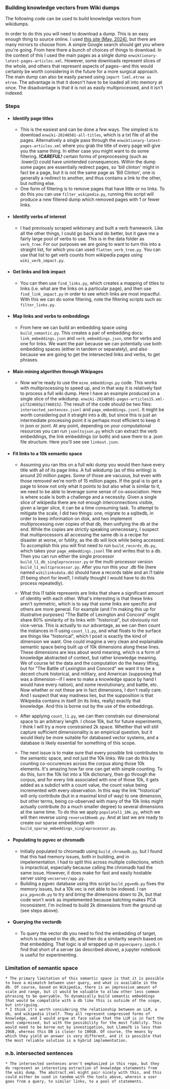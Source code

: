 ### Building knowledge vectors from Wiki dumps

The following code can be used to build knowledge vectors from wikidumps. 

In order to do this you will need to download a dump. This is an easy enough thing to source online. I used [this site (May, 2024)](https://wikimedia.bringyour.com/enwiki/20240501/), but there are many mirrors to choose from. A simple Google search should get you where you're going. From here there a bunch of choices of things to download. In the context of this I used the main pages as a single dump `enwiktionary-latest-pages-articles.xml`. However, some downloads represent slices of the whole, and others that represent aspects of pages--and this would certainly be worth considering in the future for a more surgical approach.  The main dump can also be easily parsed using `import lxml.etree as etree`. The advantage is that it doesn't have to be loaded all into memory at once. The disadvantage is that it is not as easily multiprocessed, and it isn't indexed. 

### Steps

* #### Identify page titles
    * This is the easiest and can be done a few ways. The simplest is to download `enwiki-20240501-all-titles`, which is a txt file of all the pages. Alternatively a single pass through the `enwiktionary-latest-pages-articles.xml` where you grab the title of every page will give you the same thing. In either case you might want to do some filtering. ***!CAREFUL!*** certain forms of preprocessing (such as .lower()) could have unintended consequences. Within the dump some pages are essentially redirect pages, so 'bill clinton' might in fact be a page, but it is not the same page as 'Bill Clinton', one is generally a redirect to another, and thus contains a link to the other, but nothing else.
    *  One form of filtering is to remove pages that have little or no links. To do this you can use `filter_wikipedia.py`, running this script will produce a new filtered dump which removed pages with 1 or fewer links. 
* #### Identify verbs of interest
    * I had previously scraped wiktionary and built a verb framework. Like all the other things, I could go back and do better, but it gave me a fairly large pool of verbs to use. This is in the data folder as `verb_tree`. For our purposes we are going to want to turn this into a straight list, for which you can used `flatten_verb_tree.py`. You can use that list to get verb counts from wikipedia pages using `wiki_verb_impact.py`. 
* #### Get links and link impact
    * You can then use `find_links.py`, which creates a mapping of titles to links (i.e. what are the links on a particular page), and then use `find_link_impact.py` in order to see which links are most impactful. With this we can do some filtering, note the filtering scripts such as: `filter_links.py`. 
* #### Map links and verbs to embeddings
    * From here we can build an embedding space using `build_semantic.py`. This creates a pair of embedding docs: `link_embeddings.json` and `verb_embeddings.json`, one for verbs and one for links. We want the pair because we can potentially use both embedding spaces (either in tandem or separately), and also because we are going to get the intersected links and verbs, to get phrases. 
* #### Main mining algorithm through Wikipages
    * Now we're ready to use the `mine_embeddings.py` code. This works with multiprocessing to speed up, and in that way it is relatively fast to process a full wiki dump. Here I have an example produced on a single slice of the wikidump. `enwiki-20240501-pages-articles15.xml-p17324603p17460152`. The result of the code should be two files: `intersected_sentences.jsonl` and `page_embeddings.jsonl`. It might be worth considering put it straight into a db, but since this is just an intermediate processing point it is perhaps most efficient to keep it in json or jsonl. At any point, depending on your computational resources you can run `jsonltojson.py` which can extract the verb embeddings, the link embeddings (or both) and save them to a .json file structure. Here you'll see see `linkout.json`. 
* #### Fit links to a 10k semantic space
    * Assuming you ran this on a full wiki dump you would then have every title with all of its page links. A full wikidump (as of this writing) is around 20 million pages. Some of those are vacuous, but even with those removed we're north of 15 million pages. If the goal is to get a page to know not only what it points to but also what is similar to it, we need to be able to leverage some sense of co-association. Here is where scale is both a challenge and a necessity. Given a single slice of wikipedia there are not enough interconnections visible, given a larger slice, it can be a time consuming task. To attempt to mitigate the scale, I did two things: one, migrate to a sqlitedb, in order to keep information on disk, and two implement multiprocessing over copies of that db, then unifying the db at the end. While the copies are strictly speaking unnecessary, I suspect that multiprocessors all accessing the same db is a recipe for disaster at worse, or futility, as the db will lock while being accessed. To accomplish this you will first need to run `build_records_db.py`, which takes your `page_embeddings.jsonl` file and writes that to a db. Then you can run either the single processor `build_l1_db_singleprocessor.py` or the multi-processor version `build_l1_multiprocessor.py`. After you run this your .db file (here named `wikilinksdata.db`) should have a records table and an l1 table (l1 being short for level1, I initially thought I would have to do this process repeatedly). 

    * What this l1 table represents are links that share a significant amount of identity with each other. What's interesting is that these links aren't symmetric, which is to say that some links are specific and others are more general. For example (and I'm making this up for illustrative purposes) "The Battle of Lexington and Concord" might share 80% similarity of its links with "historical", but obviously not vice-versa. This is actually to our advantage, as we can then count the instances in l1 using `count_l1.py`, and what floats to the surface are things like "historical", which I posit is exactly the kind of dimension we want. One could imagine a very clean and explainable semantic space being built up of 10k dimensions along these lines. These dimensions are less about word meaning, which is a form of knowledge abstracted of context, but rather knowledge meaning. We of course let the data and the computation do the heavy lifting, but for "The Battle of Lexington and Concord" we want it to be a decent chunk historical, and military, and American (supposing that was a dimension--if I were to make a knowledge space by hand I would have every nation), and some revolutionary, and battle, etc. Now whether or not these are in fact dimensions, I don't really care. And I suspect that way madness lies, but the supposition is that Wikipedia contains in itself (in its links, really) exactly that knowledge. And this is borne out by the use of the embeddings. 

    * After applying `count_l1.py`, we can then constrain our dimensional space to an arbitrary length. I chose 10k, but for future experiments, I think I will try a more constrained 2k space. Whether that will still capture sufficient dimensionality is an empirical question, but it would likely be more suitable for databased vector systems, and a database is likely essential for something of this scope. 

    * The next issue is to make sure that every possible link contributes to the semantic space, and not just the 10k links. We can do this by counting co-occurences across the corpus along those 10k elements. It's amazing how far one can get with simple counting. To do this, turn the 10k list into a 10k dictionary, then go through the corpus, and for every link associated with one of those 10k, it gets added as a subdict with a count value, the count value being incremented with every observation. In this way the link "historical" will only contribute (but in a maximal kind of way) to one dimension, but other terms, being co-observed with many of the 10k links might actually contribute (to a much smaller degree) to several dimensions at the same time. To do this we apply `populatel1_10k.py`, which we will then reverse using `reverse10kemb.py`. And at last we are ready to create our sparse embeddings with `build_sparse_embeddings_singleprocessor.py`. 
* #### Populating to pgvec or chromadb
    * Initially populated to chromadb using `build_chromadb.py`, but I found that this had memory issues, both in building, and in impelementation. I had to split this across multiple collections, which is impractical, especially because calling the chromadb had the same issue. However, it does make for fast and easily hostable server using `vecserver/app.py`. 
    * Building a pgvec database using this script `build_pgvedb.py` fixes the memory issues, but a 10k vec is not able to be indexed. I ran `pca_pgvecdb.py` to try and bring the dimensions down to 2k, but that code won't work as impelemented because batching makes PCA inconsistent. I'm inclined to build 2k dimensions from the ground up (see steps above).
* #### Querying the vectordb
    * To query the vector db you need to find the embedding of target, which is mapped in the db, and then do a similarity search based on that embedding. That logic is all wrapped up in `pgvecquery.ipynb`. I find that short of a server (as described above), a jupyter notebook is useful for experimenting. 

### Limitation of semantic space
    * The primary limitation of this semantic space is that it is possible to have a mismatch between user query, and what is available in the db. Of course, based on Wikipedia, there is an impressive amount of scale and range, but it would be valuable to allow other less common phrasing to be queryable. To dynamically build semantic embeddings that would be compatible with a db like this is outside of the scope, but intriguing. 
    * I think it's worth considering the relationship between an LLM, a db, and wikipedia itself. They all represent compressed forms of knowledge, and I would argue at face value that the LLM is in fact the most compressed, but with the possibility for the most fidelity. This would need to be borne out by investigation, but Llama7b is less than 20GB, whereas this DB is closer to 100GB. Of course, the means by which they yield an answer is very different, and it is possible that the most reliable solution is a hybrid implementation. 

### n.b. intersected sentences
    * The intersected sentences aren't emphasized in this repo, but they do represent an interesting extraction of knowledge statements from the wiki dump. The abstract.xml might pair nicely with this, and this could either be used in tandem with the tools above, wherein a user goes from a query, to similar links, to a pool of statements. 
